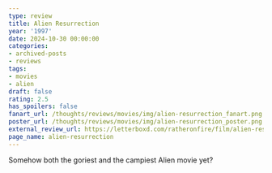 ```yaml
---
type: review
title: Alien Resurrection
year: '1997'
date: 2024-10-30 00:00:00
categories:
- archived-posts
- reviews
tags:
- movies
- alien
draft: false
rating: 2.5
has_spoilers: false
fanart_url: /thoughts/reviews/movies/img/alien-resurrection_fanart.png
poster_url: /thoughts/reviews/movies/img/alien-resurrection_poster.png
external_review_url: https://letterboxd.com/ratheronfire/film/alien-resurrection/
page_name: alien-resurrection
---
```


Somehow both the goriest and the campiest Alien movie yet?

